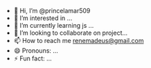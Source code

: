 - 👋 Hi, I’m @princelamar509
- 👀 I’m interested in ...
- 🌱 I’m currently learning js ...
- 💞️ I’m looking to collaborate on project...
- 📫 How to reach me renemadeus@gmail.com 
- 😄 Pronouns: ...
- ⚡ Fun fact: ...

<!---
princelamar509/princelamar509 is a ✨ special ✨ repository because its `README.md` (this file) appears on your GitHub profile.
You can click the Preview link to take a look at your changes.
--->
